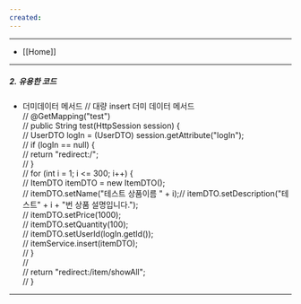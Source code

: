 ```yaml
---
created:
---
```

---
- [[Home]]
---

##### 2. 유용한 코드

- 더미데이터 메서드
		//    대량 insert 더미 데이터 메서드  
	//    @GetMapping("test")  
	//    public String test(HttpSession session) {  
	//        UserDTO logIn = (UserDTO) session.getAttribute("logIn");  
	//        if (logIn == null) {  
	//            return "redirect:/";  
	//        }  
	//        for (int i = 1; i <= 300; i++) {  
	//            ItemDTO itemDTO = new ItemDTO();  
	//            itemDTO.setName("테스트 상품이름 " + i);//            itemDTO.setDescription("테스트" + i + "번 상품 설명입니다.");  
	//            itemDTO.setPrice(1000);  
	//            itemDTO.setQuantity(100);  
	//            itemDTO.setUserId(logIn.getId());  
	//            itemService.insert(itemDTO);  
	//        }  
	//  
	//        return "redirect:/item/showAll";  
	//    }



---